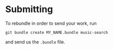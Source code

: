 # Submitting

To rebundle in order to send your work, run

    git bundle create MY_NAME.bundle music-search

and send us the `.bundle` file.
